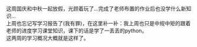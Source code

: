 这周国庆和中秋一起放假，光顾着玩了...完成了老师布置的作业后也没学什么新知识...  
上周也忘记写学习报告了(我有罪)，在这里补一补：我上周也只是中规中矩的跟着老师的进度学习课堂知识，课下的话是学了一丢丢的python。  
这两周的学习概况大概就是这样了。